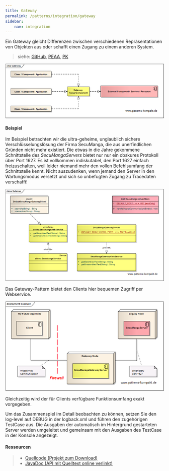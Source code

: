 ```yaml
---
title: Gateway
permalink: /patterns/integration/gateway
sidebar:
    nav: integration
---
```


Ein Gateway gleicht Differenzen zwischen verschiedenen Repräsentationen von Objekten aus oder schafft einen Zugang zu einem anderen System.

> siehe: [GitHub](https://github.com/KarlEilebrecht/patterns-kompakt-code/blob/main/src/test/java/de/calamanari/pk/gateway/README.md), [PEAA](/literature#peaa), [PK](/literature#pk)

![](/images/patterns/gateway/gateway_vn.png)

#### Beispiel

Im Beispiel betrachten wir die ultra-geheime, unglaublich sichere Verschlüsselungslösung der Firma SecuManga, die aus unerfindlichen Gründen nicht mehr existiert.
Die etwas in die Jahre gekommene Schnittstelle des *SecuMangaServers* bietet nur nur ein obskures Protokoll über Port 1627.
Es ist vollkommen indiskutabel, den Port 1627 einfach freizuschalten, weil leider niemand mehr den vollen Befehlsumfang der Schnittstelle kennt.
Nicht auszudenken, wenn jemand den Server in den Wartungsmodus versetzt und sich so unbefugten Zugang zu Tracedaten verschafft!

![](/images/patterns/gateway/gateway_cx.png)

Das Gateway-Pattern bietet den Clients hier bequemen Zugriff per Webservice.

![](/images/patterns/gateway/gateway_px.png)

Gleichzeitig wird der für Clients verfügbare Funktionsumfang exakt vorgegeben.

Um das Zusammenspiel im Detail beobachten zu können, setzen Sie den log-level auf DEBUG in der logback.xml und führen den zugehörigen TestCase aus. Die Ausgaben der automatisch im Hintergrund gestarteten Server werden umgeleitet und gemeinsam mit den Ausgaben des TestCase in der Konsole angezeigt.

#### Ressourcen

> * [Quellcode (Projekt zum Download)](/patterns#codebeispiele)
> * [JavaDoc (API mit Quelltext online verlinkt)]()